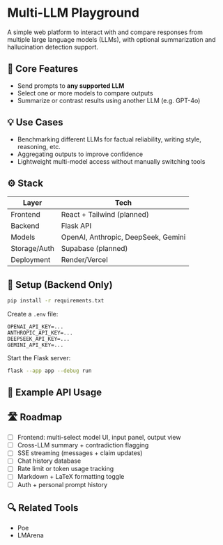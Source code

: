 # Multi-LLM Playground

A simple web platform to interact with and compare responses from multiple large language models (LLMs), with optional summarization and hallucination detection support.

## 🔧 Core Features

- Send prompts to **any supported LLM**
- Select one or more models to compare outputs
- Summarize or contrast results using another LLM (e.g. GPT-4o)

## 💡 Use Cases

- Benchmarking different LLMs for factual reliability, writing style, reasoning, etc.
- Aggregating outputs to improve confidence
- Lightweight multi-model access without manually switching tools

## ⚙️ Stack

| Layer        | Tech                          |
|--------------|-------------------------------|
| Frontend     | React + Tailwind (planned)    |
| Backend      | Flask API                     |
| Models       | OpenAI, Anthropic, DeepSeek, Gemini |
| Storage/Auth | Supabase (planned)            |
| Deployment   | Render/Vercel                 |

## 🚀 Setup (Backend Only)

```bash
pip install -r requirements.txt
```

Create a `.env` file:

```
OPENAI_API_KEY=...
ANTHROPIC_API_KEY=...
DEEPSEEK_API_KEY=...
GEMINI_API_KEY=...
```

Start the Flask server:

```bash
flask --app app --debug run
```

## 🧪 Example API Usage



## 🛣 Roadmap

- [ ] Frontend: multi-select model UI, input panel, output view
- [ ] Cross-LLM summary + contradiction flagging
- [ ] SSE streaming (messages + claim updates)
- [ ] Chat history database
- [ ] Rate limit or token usage tracking
- [ ] Markdown + LaTeX formatting toggle
- [ ] Auth + personal prompt history

## 🔍 Related Tools

- Poe
- LMArena